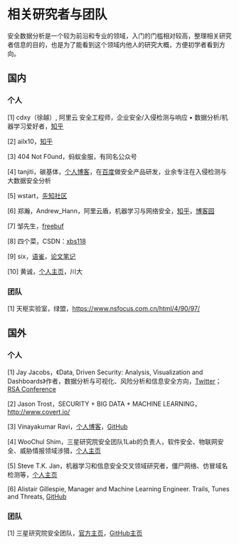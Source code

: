 # 相关研究者与团队

安全数据分析是一个较为前沿和专业的领域，入门的门槛相对较高，整理相关研究者信息的目的，也是为了能看到这个领域内他人的研究大概，方便初学者看到方向。



## 国内

### 个人

\[1] cdxy（徐越）, 阿里云 安全工程师，企业安全/入侵检测与响应 • 数据分析/机器学习爱好者，[知乎](https://www.zhihu.com/people/xu-le-zhen-13)

\[2] ailx10，[知乎](https://www.zhihu.com/people/ailx10/columns)

\[3] 404 Not F0und，蚂蚁金服，有同名公众号

\[4] tanjiti，碳基体，[个人博客](https://tanjiti.github.io/about/)，在[百度](https://www.baidu.com/)做安全产品研发，业余专注在入侵检测与大数据安全分析

\[5] wstart，[先知社区](https://xz.aliyun.com/u/395)

\[6] 郑瀚，Andrew_Hann，阿里云盾，机器学习与网络安全，[知乎](https://www.zhihu.com/people/ai-shai-tai-yang-de-feng-51/posts)，[博客园](https://www.cnblogs.com/LittleHann/)

\[7] 邹先生，[freebuf](https://www.freebuf.com/author/%E9%82%B9%E5%85%88%E7%94%9F007)

\[8] 四个菜，CSDN：[xbs118](https://blog.csdn.net/qq_38262728)

\[9] six，[语雀](https://www.yuque.com/u447199)，[论文笔记](https://www.yuque.com/u447199/fnixs3)

\[10] 黄诚，[个人主页](https://chenghuang.org/)，川大

### 团队

\[1] 天枢实验室，绿盟，https://www.nsfocus.com.cn/html/4/90/97/



## 国外

### 个人

[1] Jay Jacobs，《Data, Driven Security: Analysis, Visualization and Dashboards》作者，数据分析与可视化、风险分析和信息安全方向，[Twitter](https://twitter.com/jayjacobs)； [RSA Conference](https://www.rsaconference.com/experts/jay-jacobs#content-tab-contributions)

\[2] Jason Trost，SECURITY + BIG DATA + MACHINE LEARNING，http://www.covert.io/

\[3] Vinayakumar Ravi，[个人博客](https://vinayakumarr.github.io/)，[GitHub](https://github.com/vinayakumarr)

\[4] WooChul Shim，三星研究院安全团队1Lab的负责人，软件安全、物联网安全、威胁情报领域涉猎，[个人主页](https://wcshim40.github.io/cv/)

\[5] Steve T.K. Jan，机器学习和信息安全交叉领域研究者，僵尸网络、仿冒域名检测等，[个人主页](https://stevetkjan.github.io/)

\[6] Alistair Gillespie, Manager and Machine Learning Engineer. Trails, Tunes and Threats, [GitHub](https://github.com/alistairwgillespie)

### 团队

\[1] 三星研究院安全团队，[官方主页](https://research.samsung.com/security)，[GitHub主页](https://research.samsung.com/security)